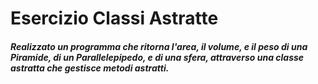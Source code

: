 # Esercizio Classi Astratte

##### Realizzato un programma che ritorna l'area, il volume, e il peso di una Piramide, di un Parallelepipedo, e di una sfera, attraverso una classe astratta che gestisce metodi astratti.

